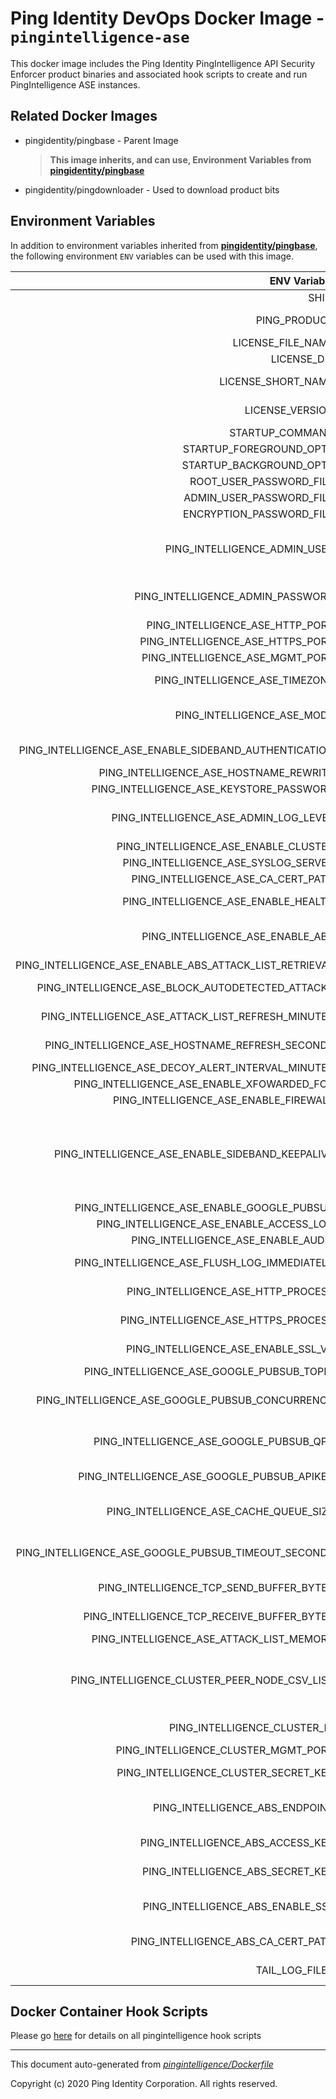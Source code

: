 
# Ping Identity DevOps Docker Image - `pingintelligence-ase`

This docker image includes the Ping Identity PingIntelligence API Security Enforcer product binaries
and associated hook scripts to create and run PingIntelligence ASE instances.

## Related Docker Images
- pingidentity/pingbase - Parent Image
	>**This image inherits, and can use, Environment Variables from [pingidentity/pingbase](https://devops.pingidentity.com/docker-images/pingbase/)**
- pingidentity/pingdownloader - Used to download product bits

## Environment Variables
In addition to environment variables inherited from **[pingidentity/pingbase](https://devops.pingidentity.com/docker-images/pingbase/)**,
the following environment `ENV` variables can be used with 
this image. 

| ENV Variable  | Default     | Description
| ------------: | ----------- | ---------------------------------
| SHIM  | ${SHIM}  | 
| PING_PRODUCT  | PingIntelligence_ASE  | PingIdentity license version Ping product name 
| LICENSE_FILE_NAME  | PingIntelligence.lic  | Name of License File 
| LICENSE_DIR  | ${SERVER_ROOT_DIR}/config  | 
| LICENSE_SHORT_NAME  | pingintelligence  | Shortname used when retrieving license from License Server 
| LICENSE_VERSION  | ${LICENSE_VERSION}  | Version used when retrieving license from License Server 
| STARTUP_COMMAND  | ${SERVER_ROOT_DIR}/bin/start_ase.sh  | 
| STARTUP_FOREGROUND_OPTS  |   | 
| STARTUP_BACKGROUND_OPTS  |   | 
| ROOT_USER_PASSWORD_FILE  |   | 
| ADMIN_USER_PASSWORD_FILE  |   | 
| ENCRYPTION_PASSWORD_FILE  |   | 
| PING_INTELLIGENCE_ADMIN_USER  | admin  | PingIntelligence global variables PingIntelligence default administrative user (this should probably not be changed) 
| PING_INTELLIGENCE_ADMIN_PASSWORD  | 2FederateM0re  | PingIntelligence default administrative user credentials (this should be changed) 
| PING_INTELLIGENCE_ASE_HTTP_PORT  | 8000  | The ASE HTTP listener port 
| PING_INTELLIGENCE_ASE_HTTPS_PORT  | 8443  | The ASE HTTPS listener port 
| PING_INTELLIGENCE_ASE_MGMT_PORT  | 8010  | the ASE management port 
| PING_INTELLIGENCE_ASE_TIMEZONE  | local  | The timezone the ASE container is operating in 
| PING_INTELLIGENCE_ASE_MODE  | inline  | Defines running mode for API Security Enforcer (Allowed values are inline or sideband). 
| PING_INTELLIGENCE_ASE_ENABLE_SIDEBAND_AUTHENTICATION  | false  | Enable client-side authentication with tokens in sideband mode 
| PING_INTELLIGENCE_ASE_HOSTNAME_REWRITE  | false  | 
| PING_INTELLIGENCE_ASE_KEYSTORE_PASSWORD  | OBF:AES:sRNp0W7sSi1zrReXeHodKQ:lXcvbBhKZgDTrjQOfOkzR2mpca4bTUcwPAuerMPwvM4  | 
| PING_INTELLIGENCE_ASE_ADMIN_LOG_LEVEL  | 4  | For controller.log and balancer.log only 1-5 (FATAL, ERROR, WARNING, INFO, DEBUG) 
| PING_INTELLIGENCE_ASE_ENABLE_CLUSTER  | false  | enable cluster 
| PING_INTELLIGENCE_ASE_SYSLOG_SERVER  |   | Syslog server 
| PING_INTELLIGENCE_ASE_CA_CERT_PATH  |   | Path the to CA certificate 
| PING_INTELLIGENCE_ASE_ENABLE_HEALTH  | false  | enable the ASE health check service 
| PING_INTELLIGENCE_ASE_ENABLE_ABS  | false  | Set this value to true, to allow API Security Enforcer to send logs to ABS. 
| PING_INTELLIGENCE_ASE_ENABLE_ABS_ATTACK_LIST_RETRIEVAL  | false  | Toggle ABS attack list retrieval 
| PING_INTELLIGENCE_ASE_BLOCK_AUTODETECTED_ATTACKS  | false  | Toggle whether ASE blocks auto-detected attacks 
| PING_INTELLIGENCE_ASE_ATTACK_LIST_REFRESH_MINUTES  | 10  | ABS attack list retieval frequency in minutes 
| PING_INTELLIGENCE_ASE_HOSTNAME_REFRESH_SECONDS  | 60  | Hostname refresh interval in seconds 
| PING_INTELLIGENCE_ASE_DECOY_ALERT_INTERVAL_MINUTES  | 180  | Alert interval for teh decoy services 
| PING_INTELLIGENCE_ASE_ENABLE_XFOWARDED_FOR  | false  | Toggle X-Forwarded-For 
| PING_INTELLIGENCE_ASE_ENABLE_FIREWALL  | true  | Toggle ASE Firewall 
| PING_INTELLIGENCE_ASE_ENABLE_SIDEBAND_KEEPALIVE  | false  | Enable connection keepalive for requests from gateway to ASE in sideband mode When enabled, ASE sends 'Connection: keep-alive' header in response When disabled, ASE sends 'Connection: close' header in response 
| PING_INTELLIGENCE_ASE_ENABLE_GOOGLE_PUBSUB  | false  | Enable Google Pub/Sub 
| PING_INTELLIGENCE_ASE_ENABLE_ACCESS_LOG  | true  | Toggle the access log 
| PING_INTELLIGENCE_ASE_ENABLE_AUDIT  | false  | Toggle audit logging 
| PING_INTELLIGENCE_ASE_FLUSH_LOG_IMMEDIATELY  | true  | Toggle whether logs are flushed to disk immediately 
| PING_INTELLIGENCE_ASE_HTTP_PROCESS  | 1  | The number of processes for HTTP requests 
| PING_INTELLIGENCE_ASE_HTTPS_PROCESS  | 1  | The number of processes for HTTPS requests 
| PING_INTELLIGENCE_ASE_ENABLE_SSL_V3  | false  | Toggle SSLv3 -- this should absolutely stay disabled 
| PING_INTELLIGENCE_ASE_GOOGLE_PUBSUB_TOPIC  | /topic/apimetrics  | Google Pub/Sub topic 
| PING_INTELLIGENCE_ASE_GOOGLE_PUBSUB_CONCURRENCY  | 1000  | Number of concurrent connections to Google Pub/Sub (Min:1, Max:1024, default: 1000) 
| PING_INTELLIGENCE_ASE_GOOGLE_PUBSUB_QPS  | 1000  | Throttle the number of messages published per second. (Min: 1, Max:10000, default:1000) 
| PING_INTELLIGENCE_ASE_GOOGLE_PUBSUB_APIKEY  |   | The API key to use to authenticate with Google 
| PING_INTELLIGENCE_ASE_CACHE_QUEUE_SIZE  | 300  | Maximum number of messages buffered in memory (Min: 1, Max: 10000, Default: 300) 
| PING_INTELLIGENCE_ASE_GOOGLE_PUBSUB_TIMEOUT_SECONDS  | 30  | Timeout in seconds to publish a message to Google Pub/Sub. (Min: 10, Max: 300, Default: 30) 
| PING_INTELLIGENCE_TCP_SEND_BUFFER_BYTES  | 212992  | Kernel TCP send buffer size in bytes 
| PING_INTELLIGENCE_TCP_RECEIVE_BUFFER_BYTES  | 212992  | enrel TCP receive buffer size in bytes 
| PING_INTELLIGENCE_ASE_ATTACK_LIST_MEMORY  | 128MB  |  
| PING_INTELLIGENCE_CLUSTER_PEER_NODE_CSV_LIST  |   | a comma-separated list of hostname:cluster_manager_port or IPv4_address:cluster_manager_port the ASE will try to connect to each server peer in the list 
| PING_INTELLIGENCE_CLUSTER_ID  | ase_cluster  | The ASE cluster ID -- this must be unique 
| PING_INTELLIGENCE_CLUSTER_MGMT_PORT  | 8020  | The ASE cluster management port 
| PING_INTELLIGENCE_CLUSTER_SECRET_KEY  | OBF:AES:nPJOh3wXQWK/BOHrtKu3G2SGiAEElOSvOFYEiWfIVSdummoFwSR8rDh2bBnhTDdJ:7LFcqXQlqkW9kldQoFg0nJoLSojnzHDbD3iAy84pT84  | Secret key required to join the cluster 
| PING_INTELLIGENCE_ABS_ENDPOINT  |   | a comma-separated list of abs nodes having hostname:port or ipv4:port as an address. 
| PING_INTELLIGENCE_ABS_ACCESS_KEY  |   | access key for ase to authenticate with abs node 
| PING_INTELLIGENCE_ABS_SECRET_KEY  |   | secret key for ase to authenticate with abs node 
| PING_INTELLIGENCE_ABS_ENABLE_SSL  | true  | Setting this value to true will enable encrypted communication with ABS. 
| PING_INTELLIGENCE_ABS_CA_CERT_PATH  |   | Configure the location of ABS's trusted CA certificates. 
| TAIL_LOG_FILES  |   | Files tailed once container has started 
## Docker Container Hook Scripts
Please go [here](https://github.com/pingidentity/pingidentity-devops-getting-started/tree/master/docs/docker-images/pingintelligence/hooks/README.md) for details on all pingintelligence hook scripts

---
This document auto-generated from _[pingintelligence/Dockerfile](https://github.com/pingidentity/pingidentity-docker-builds/blob/master/pingintelligence/Dockerfile)_

Copyright (c) 2020 Ping Identity Corporation. All rights reserved.
